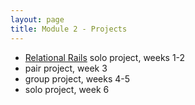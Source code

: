 ```yaml
---
layout: page
title: Module 2 - Projects
---
```


*   [Relational Rails](./relational_rails) solo project, weeks 1-2
*   pair project, week 3
*   group project, weeks 4-5
*   solo project, week 6
